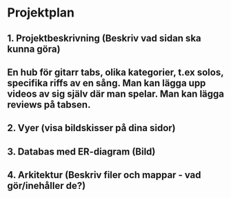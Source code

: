 # Projektplan

## 1. Projektbeskrivning (Beskriv vad sidan ska kunna göra)
## En hub för gitarr tabs, olika kategorier, t.ex solos, specifika riffs av en sång. Man kan lägga upp videos av sig själv där man spelar. Man kan lägga reviews på tabsen.
## 2. Vyer (visa bildskisser på dina sidor)
## 3. Databas med ER-diagram (Bild)
## 4. Arkitektur (Beskriv filer och mappar - vad gör/inehåller de?)
